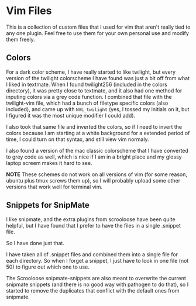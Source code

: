 Vim Files
=========

This is a collection of custom files that I used for vim that aren't really
tied to any one plugin.  Feel free to use them for your own personal use and
modify them freely.

Colors
------

For a dark color scheme, I have really started to like twilight, but every
version of the twilight colorscheme I have found was just a bit off from what I
liked in textmate.  When I found twilight256 (included in the colors
directory), it was pretty close to textmate, and it also had one method for
inputing colors via a grey code function.  I combined that file with the
twilight-vim file, which had a bunch of filetype specific colors (also
included), and came up with `NVL_twilight` (yes, I tossed my initials on it, but
I figured it was the most unique modifier I could add).

I also took that same file and inverted the colors, so if I need to invert the
colors because I am starting at a white background for a extended period of
time, I could turn on that syntax, and still view vim normaly.

I also found a version of the mac classic colorscheme that I have converted to
grey code as well, which is nice if I am in a bright place and my glossy laptop
screem makes it hard to see.

**NOTE** These schemes do not work on all versions of vim (for some reason,
ubuntu plus tmux screws them up), so I will probably upload some other versions
that work well for terminal vim.

Snippets for SnipMate
---------------------

I like snipmate, and the extra plugins from scrooloose have been quite helpful,
but I have found that I prefer to have the files in a single .snippet file.

So I have done just that.

I have taken all of .snippet files and combined them into a single file for
each directory.  So when I forget a snippet, I just have to look in one file
(not 50) to figure out which one to use.  

The Scrooloose snipmate-snippets are also meant to overwrite the current
snipmate snippets (and there is no good way with pathogen to do that), so I
started to remove the duplicates that conflict with the default ones from
snipmate.

